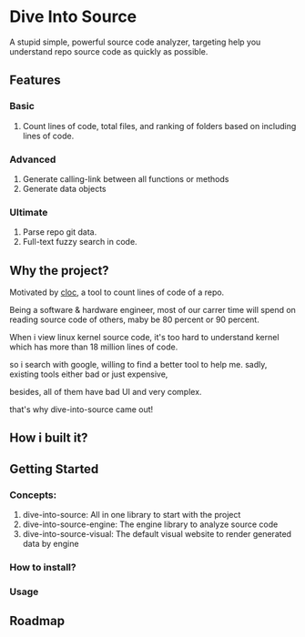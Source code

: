 # Dive Into Source

A stupid simple, powerful source code analyzer, targeting help you understand repo source code as quickly as possible.

## Features

### Basic

1. Count lines of code, total files, and ranking of folders based on including lines of code.


### Advanced

1. Generate calling-link between all functions or methods
2. Generate data objects


### Ultimate

1. Parse repo git data.
2. Full-text fuzzy search in code.


## Why the project?

Motivated by [cloc](https://github.com/AlDanial/cloc), a tool to count lines of code of a repo.

Being a software & hardware engineer, most of our carrer time will spend on reading source code of others, maby be 80 percent or 90 percent.

When i view linux kernel source code, it's too hard to understand kernel which has more than 18 million lines of code.

so i search with google, willing to find a better tool to help me. sadly, existing tools either bad or just expensive,

besides, all of them have bad UI and very complex.

that's why dive-into-source came out!


## How i built it?



## Getting Started

### Concepts:

1. dive-into-source: All in one library to start with the project
2. dive-into-source-engine: The engine library to analyze source code
3. dive-into-source-visual: The default visual website to render generated data by engine


### How to install?


### Usage


## Roadmap
